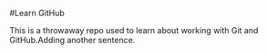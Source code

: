 #Learn GitHub

This is a throwaway repo used to learn about working with Git and GitHub.Adding another sentence.

